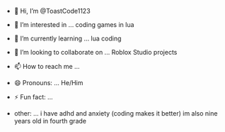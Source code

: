 - 👋 Hi, I’m @ToastCode1123
- 👀 I’m interested in ...
  coding games in lua 
- 🌱 I’m currently learning ...
  lua coding
- 💞️ I’m looking to collaborate on ...
  Roblox Studio projects
- 📫 How to reach me ...
- 😄 Pronouns: ...
  He/Him
- ⚡ Fun fact: ...

- other: ...
  i have adhd and anxiety (coding makes it better)
  im also nine years old in fourth grade
<!---
ToastCode1123/ToastCode1123 is a ✨ special ✨ repository because its `README.md` (this file) appears on your GitHub profile.
You can click the Preview link to take a look at your changes.
--->
